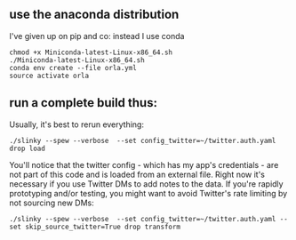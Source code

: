 use the anaconda distribution
-----------------------------
I've given up on pip and co: instead I use conda

    chmod +x Miniconda-latest-Linux-x86_64.sh
    ./Miniconda-latest-Linux-x86_64.sh
    conda env create --file orla.yml
    source activate orla

run a complete build thus:
--------------------------
Usually, it's best to rerun everything:

    ./slinky --spew --verbose  --set config_twitter=~/twitter.auth.yaml drop load

You'll notice that the twitter config - which has my app's credentials - are not part of this code and is loaded from an
external file. Right now it's necessary if you use Twitter DMs to add notes to the data. If you're rapidly prototyping
and/or testing, you might want to avoid Twitter's rate limiting by not sourcing new DMs:

    ./slinky --spew --verbose  --set config_twitter=~/twitter.auth.yaml --set skip_source_twitter=True drop transform


